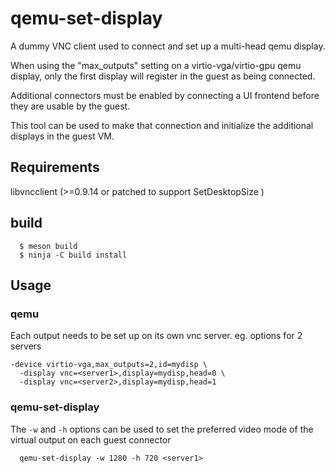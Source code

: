 # qemu-set-display

A dummy VNC client used to connect and set up a multi-head qemu display.

When using the "max_outputs" setting on a virtio-vga/virtio-gpu qemu display,
only the first display will register in the guest as being connected. 

Additional connectors must be enabled by connecting a UI frontend before
they are usable by the guest.

This tool can be used to make that connection and initialize the
additional displays in the guest VM.

## Requirements

libvncclient (>=0.9.14 or patched to support SetDesktopSize )

## build

```
  $ meson build
  $ ninja -C build install
```

## Usage

### qemu

Each output needs to be set up on its own vnc server.
eg. options for 2 servers

```
-device virtio-vga,max_outputs=2,id=mydisp \
  -display vnc=<server1>,display=mydisp,head=0 \
  -display vnc=<server2>,display=mydisp,head=1
```

### qemu-set-display

The `-w` and `-h` options can be used to set the preferred video mode
of the virtual output on each guest connector

```
  qemu-set-display -w 1280 -h 720 <server1>
```
